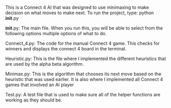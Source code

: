 This is a Connect 4 AI that was designed to use minimaxing to make decision on
what moves to make next.
To run the project, type: python **init**.py

**init**.py:
The main file. When you run this, you will be able to select from the following
options multiple options of what to do.

Connect_4.py:
The code for the manual Connect 4 game. This checks for winners and displays
the connect 4 board in the terminal.

Heuristic.py:
This is the file where I implemented the different heuristics that are used by
the alpha beta algorithm.

Minimax.py:
This is the algorithm that chooses its next move based on the heuristic that
was used earlier. It is also where I implemented all Connect 4 games that
involved an AI player

Test.py:
A test file that is used to make sure all of the helper functions are working
as they should be.
